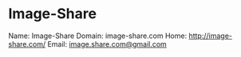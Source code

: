 
# Image-Share

Name: Image-Share
Domain: image-share.com
Home: http://image-share.com/
Email: image.share.com@gmail.com
